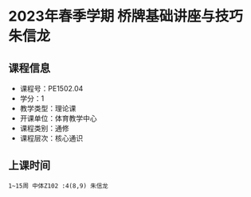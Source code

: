 # 2023年春季学期 桥牌基础讲座与技巧 朱信龙






## 课程信息

- 课程号：PE1502.04
- 学分：1
- 教学类型：理论课
- 开课单位：体育教学中心
- 课程类别：通修
- 课程层次：核心通识

## 上课时间

```
1~15周 中体Z102 :4(8,9) 朱信龙
```


